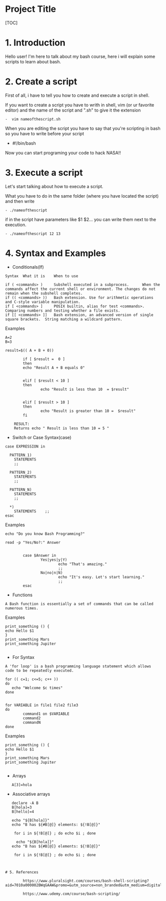 # Project Title
[TOC]

# 1. Introduction

Hello user! I'm here to talk about my bash course, here i will explain some scripts to learn about bash.



# 2. Create a script


First of all, i have to tell you how to create and execute a script in shell.

If you want to create a script you have to writh in shell, vim (or ur favorite editor) and the name of the script and ".sh" to give it the extension

```
-  vim nameofthescript.sh
```

When you are editing the script you have to say that you're scripting in bash so you have to write before your script

- #!/bin/bash


Now you can start programing your code to hack NASA!!


# 3. Execute a script

Let's start talking about how to execute a script.

What you have to do in the same folder (where you have located the script) and then write

```
- ./nameofthescript
```
if in the script have parameters like $1 $2... you can write them  next to the execution.


```
- ./nameofthescript 12 13

```

# 4. Syntax and Examples

 - Conditionals(If)

```
Syntax  What it is    When to use

if ( <commands> )     Subshell executed in a subprocess.      When the commands affect the current shell or environment. The changes do not remain when the subshell completes.
if (( <commands> ))   Bash extension. Use for arithmetic operations and C-style variable manipulation.
if [ <commands> ]     POSIX builtin, alias for test <commands>.       Comparing numbers and testing whether a file exists.
if [[ <commands> ]]   Bash extension, an advanced version of single square brackets.  String matching a wildcard pattern.
```
Examples

```
A=2
B=3

result=$(( A + B + 0))

        if [ $result =  0 ]
        then
        echo "Result A + B equals 0"


        elif [ $result < 10 ]
        then
                echo "Result is less than 10  = $result"


        elif [ $result > 10 ]
        then
                echo "Result is greater than 10 =  $result"
        fi
    
    RESULT:
    Returns echo " Result is less than 10 = 5 "
```



- Switch or Case Syntax(case)

```
case EXPRESSION in

  PATTERN_1)
    STATEMENTS
    ;;

  PATTERN_2)
    STATEMENTS
    ;;

  PATTERN_N)
    STATEMENTS
    ;;

  *)
    STATEMENTS    ;;
esac

```
Examples

```
echo "Do you know Bash Programming?"

read -p "Yes/No?:" Answer


        case $Answer in
                Yes|yes|y|Y)
                        echo "That's amazing."
                        ;;
                No|no|n|N)
                        echo "It's easy. Let's start learning."
                        ;;
        esac

```

- Functions

```
A Bash function is essentially a set of commands that can be called numerous times. 
```
Examples

```
print_something () {
echo Hello $1
}
print_something Mars
print_something Jupiter


```

- For Syntax


```
A 'for loop' is a bash programming language statement which allows code to be repeatedly executed. 

for (( c=1; c<=5; c++ ))
do
   echo "Welcome $c times"
done


for VARIABLE in file1 file2 file3
do
        command1 on $VARIABLE
        command2
        commandN
done

```
Examples

```
print_something () {
echo Hello $1
}
print_something Mars
print_something Jupiter


```
- Arrays

```
   A[3]=hola
```

- Associative arrays
```
   declare -A B
   B[hola]=3
   B[hello]=4

   echo "${B[hola]}"
   echo "B has ${#B[@]} elements: ${!B[@]}"

    for i in ${!B[@]} ; do echo $i ; done

     echo "${B[hola]}"
   echo "B has ${#B[@]} elements: ${!B[@]}"

    for i in ${!B[@]} ; do echo $i ; done
```

```


# 5. References

        https://www.pluralsight.com/courses/bash-shell-scripting?aid=7010a000002BWqGAAW&promo=&utm_source=non_branded&utm_medium=digital_paid_search_google&utm_campaign=EMEA_Dynamic&utm_content=&gclid=EAIaIQobChMIipadp_709QIVweJ3Ch2yfQziEAAYASAAEgKnmvD_BwE

        https://www.udemy.com/course/bash-scripting/


